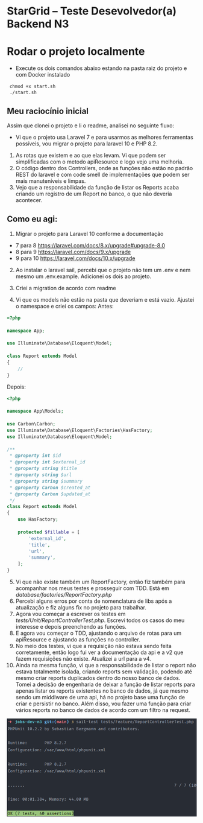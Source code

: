 # StarGrid – Teste Desevolvedor(a) Backend N3

# Rodar o projeto localmente
- Execute os dois comandos abaixo estando na pasta raiz do projeto e com Docker instalado
```shell
 chmod +x start.sh  
 ./start.sh
```

## Meu raciocínio inicial

Assim que clonei o projeto e li o readme, analisei no seguinte fluxo: 
- Vi que o projeto usa Laravel 7 e para usarmos as melhores ferramentas possíveis, vou migrar o projeto para laravel 10 e PHP 8.2. 
1. As rotas que existem e ao que elas levam. Vi que podem ser simplificadas com o metodo apiResource e logo vejo uma melhoria.
2. O código dentro dos Controllers, onde as funções não estão no padrão REST do laravel e com code smell de implementações que podem ser mais manuteníveis e limpas.  
3. Vejo que a responsabilidade da função de listar os Reports acaba criando um registro de um Report no banco, o que não deveria acontecer.

## Como eu agi:

1. Migrar o projeto para Laravel 10 conforme a documentação
- 7 para 8 https://laravel.com/docs/8.x/upgrade#upgrade-8.0
- 8 para 9 https://laravel.com/docs/9.x/upgrade
- 9 para 10 https://laravel.com/docs/10.x/upgrade

2. Ao instalar o laravel sail, percebi que o projeto não tem um .env e nem mesmo um .env.example. Adicionei os dois ao projeto.

3. Criei a migration de acordo com readme
4. Vi que os models não estão na pasta que deveriam e está vazio. Ajustei o namespace e criei os campos:
Antes:
```php
<?php

namespace App;

use Illuminate\Database\Eloquent\Model;

class Report extends Model
{
    //
}
```
Depois:
```php
<?php

namespace App\Models;

use Carbon\Carbon;
use Illuminate\Database\Eloquent\Factories\HasFactory;
use Illuminate\Database\Eloquent\Model;

/**
 * @property int $id
 * @property int $external_id
 * @property string $title
 * @property string $url
 * @property string $summary
 * @property Carbon $created_at
 * @property Carbon $updated_at
 */
class Report extends Model
{
    use HasFactory;

    protected $fillable = [
        'external_id',
        'title',
        'url',
        'summary',
    ];
}
```
5. Vi que não existe também um ReportFactory, então fiz também para acompanhar nos meus testes e prosseguir com TDD. Está em *database/factories/ReportFactory.php*
6. Percebi alguns erros por conta de nomenclatura de libs após a atualização e fiz alguns fix no projeto para trabalhar.
7. Agora vou começar a escrever os testes em *tests/Unit/ReportControllerTest.php*. Escrevi todos os casos do meu interesse e depois preenchendo as funções.
8. E agora vou começar o TDD, ajustando o arquivo de rotas para um apiResource e ajustando as funções no controller.
9. No meio dos testes, vi que a requisição não estava sendo feita corretamente, então logo fui ver a documentação da api e a v2 que fazem requisições não existe. Atualizei a url para a v4.
10. Ainda na mesma função, vi que a responsabilidade de listar o report não estava totalmente isolada, criando reports sem validação, podendo até mesmo criar reports duplicados dentro do nosso banco de dados. Tomei a decisão de engenharia de deixar a função de listar reports para apenas listar os reports existentes no banco de dados, já que mesmo sendo um middlware de uma api, há no projeto base uma função de criar e persistir no banco. Além disso, vou fazer uma função para criar vários reports no banco de dados de acordo com um filtro na request.

![img.png](img.png)